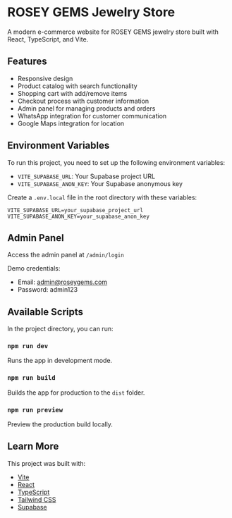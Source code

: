 # ROSEY GEMS Jewelry Store

A modern e-commerce website for ROSEY GEMS jewelry store built with React, TypeScript, and Vite.

## Features

- Responsive design
- Product catalog with search functionality
- Shopping cart with add/remove items
- Checkout process with customer information
- Admin panel for managing products and orders
- WhatsApp integration for customer communication
- Google Maps integration for location

## Environment Variables

To run this project, you need to set up the following environment variables:

- `VITE_SUPABASE_URL`: Your Supabase project URL
- `VITE_SUPABASE_ANON_KEY`: Your Supabase anonymous key

Create a `.env.local` file in the root directory with these variables:

```
VITE_SUPABASE_URL=your_supabase_project_url
VITE_SUPABASE_ANON_KEY=your_supabase_anon_key
```

## Admin Panel

Access the admin panel at `/admin/login`

Demo credentials:
- Email: admin@roseygems.com
- Password: admin123

## Available Scripts

In the project directory, you can run:

### `npm run dev`

Runs the app in development mode.

### `npm run build`

Builds the app for production to the `dist` folder.

### `npm run preview`

Preview the production build locally.

## Learn More

This project was built with:
- [Vite](https://vitejs.dev/)
- [React](https://reactjs.org/)
- [TypeScript](https://www.typescriptlang.org/)
- [Tailwind CSS](https://tailwindcss.com/)
- [Supabase](https://supabase.io/)